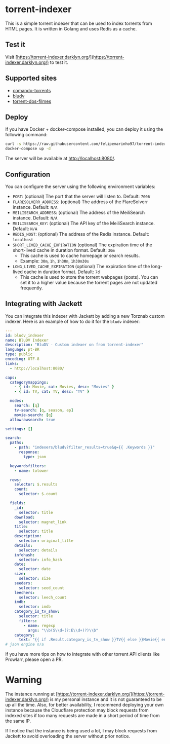 # torrent-indexer

This is a simple torrent indexer that can be used to index torrents from HTML pages. It is written in Golang and uses Redis as a cache.

## Test it

Visit [https://torrent-indexer.darklyn.org/](https://torrent-indexer.darklyn.org/) to test it.

## Supported sites

- [comando-torrents](https://comando.la/)
- [bludv](https://bludvfilmes.tv/)
- [torrent-dos-filmes](https://torrentdosfilmes.se/)

## Deploy

If you have Docker + docker-compose installed, you can deploy it using the following command:

```bash
curl -s https://raw.githubusercontent.com/felipemarinho97/torrent-indexer/main/docker-compose.yml > docker-compose.yml
docker-compose up -d
```

The server will be available at [http://localhost:8080/](http://localhost:8080/).

## Configuration

You can configure the server using the following environment variables:
  
- `PORT`: (optional) The port that the server will listen to. Default: `7006`
- `FLARESOLVERR_ADDRESS`: (optional) The address of the FlareSolverr instance. Default: `N/A`
- `MEILISEARCH_ADDRESS`: (optional) The address of the MeiliSearch instance. Default: `N/A`
- `MEILISEARCH_KEY`: (optional) The API key of the MeiliSearch instance. Default: `N/A`
- `REDIS_HOST`: (optional) The address of the Redis instance. Default: `localhost`
- `SHORT_LIVED_CACHE_EXPIRATION` (optional) The expiration time of the short-lived cache in duration format. Default: `30m`
    - This cache is used to cache homepage or search results.
    - Example: `30m`, `1h`, `1h30m`, `1h30m30s`
- `LONG_LIVED_CACHE_EXPIRATION` (optional) The expiration time of the long-lived cache in duration format. Default: `7d`
    - This cache is used to store the torrent webpages (posts). You can set it to a higher value because the torrent pages are not updated frequently.

## Integrating with Jackett

You can integrate this indexer with Jackett by adding a new Torznab custom indexer. Here is an example of how to do it for the `bludv` indexer:

```yaml
---
id: bludv_indexer
name: BluDV Indexer
description: "BluDV - Custom indexer on from torrent-indexer"
language: pt-BR
type: public
encoding: UTF-8
links:
  - http://localhost:8080/

caps:
  categorymappings:
    - { id: Movie, cat: Movies, desc: "Movies" }
    - { id: TV, cat: TV, desc: "TV" }

  modes:
    search: [q]
    tv-search: [q, season, ep]
    movie-search: [q]
  allowrawsearch: true

settings: []

search:
  paths:
    - path: "indexers/bludv?filter_results=true&q={{ .Keywords }}"
      response:
        type: json

  keywordsfilters:
    - name: tolower

  rows:
    selector: $.results
    count:
      selector: $.count

  fields:
    _id:
      selector: title
    download:
      selector: magnet_link
    title:
      selector: title
    description:
      selector: original_title
    details:
      selector: details
    infohash:
      selector: info_hash
    date:
      selector: date
    size:
      selector: size
    seeders:
      selector: seed_count
    leechers:
      selector: leech_count
    imdb:
      selector: imdb
    category_is_tv_show:
      selector: title
      filters:
        - name: regexp
          args: "\\b(S\\d+(?:E\\d+)?)\\b"
    category:
      text: "{{ if .Result.category_is_tv_show }}TV{{ else }}Movie{{ end }}"
# json engine n/a
```

If you have more tips on how to integrate with other torrent API clients like Prowlarr, please open a PR.

# Warning

The instance running at [https://torrent-indexer.darklyn.org/](https://torrent-indexer.darklyn.org/) is my personal instance and it is not guaranteed to be up all the time. Also, for better availability, I recommend deploying your own instance because the Cloudflare protection may block requests from indexed sites if too many requests are made in a short period of time from the same IP.

If I notice that the instance is being used a lot, I may block requests from Jackett to avoid overloading the server without prior notice.
